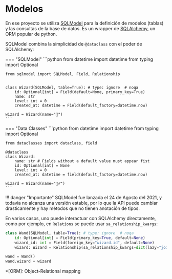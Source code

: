 # Modelos

En ese proyecto se utiliza [SQLModel][SQLModel] para la definición de
modelos (tablas) y las consultas de la base de datos. Es un wrapper de
[SQLAlchemy][SQLAlchemy], un ORM popular de python.

SQLModel combina la simplicidad de `@dataclass` con el poder de
SQLAlchemy:


=== "SQLModel"
    ```python
    from datetime import datetime
    from typing import Optional

    from sqlmodel import SQLModel, Field, Relationship


    class Wizard(SQLModel, table=True): # type: ignore  # noqa
        id: Optional[int] = Field(default=None, primary_key=True)
        name: str
        level: int = 0
        created_at: datetime = Field(default_factory=datetime.now)

    wizard = Wizard(name="🧙‍")
    ```

=== "Data Classes"
    ```python
    from datetime import datetime
    from typing import Optional

    from dataclasses import dataclass, field

    @dataclass
    class Wizard:
        name: str # Fields without a default value must appear fist
        id: Optional[int] = None
        level: int = 0
        created_at: datetime = field(default_factory=datetime.now)

    wizard = Wizard(name="🧙‍♂️")
    ```

!!! danger "Importante"
    SQLModel fue lanzada el 24 de Agosto del 2021, y todavia no alcanza
    una versión estable, por lo que la API puede cambiar drasticamente
    y hay métodos que no tienen anotación de tipos.

En varios casos, uno puede interactuar con SQLAlchemy directamente,
como por ejemplo, en `Relations` se puede usar `sa_relationship_kwargs`:

```python hl_lines="4"
class Wand(SQLModel, table=True): # type: ignore  # noqa
    id: Optional[int] = Field(primary_key=True, default=None)
    wizard_id: int = Field(foreign_key="wizard.id", default=None)
    wizard: Wizard = Relationship(sa_relationship_kwargs=dict(lazy="joined"))

wand = Wand()
wand.wizard = wizard
```

*[ORM]: Object-Relational mapping

[SQLModel]: https://sqlmodel.tiangolo.com/
[SQLAlchemy]: https://www.sqlalchemy.org/
